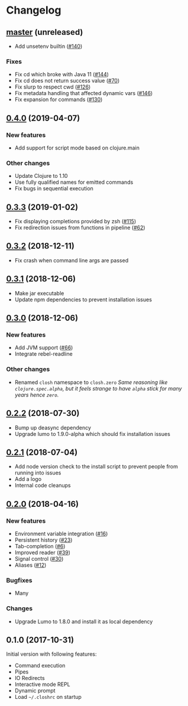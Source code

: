 # Changelog

## [master](https://github.com/dundalek/closh/compare/v0.4.0...master) (unreleased)

- Add unsetenv builtin ([#140](https://github.com/dundalek/closh/issues/140))

### Fixes

- Fix cd which broke with Java 11 ([#144](https://github.com/dundalek/closh/issues/144))
- Fix cd does not return success value ([#70](https://github.com/dundalek/closh/issues/70))
- Fix slurp to respect cwd ([#126](https://github.com/dundalek/closh/issues/126))
- Fix metadata handling that affected dynamic vars ([#146](https://github.com/dundalek/closh/issues/146))
- Fix expansion for commands ([#130](https://github.com/dundalek/closh/issues/130))

## [0.4.0](https://github.com/dundalek/closh/compare/v0.3.3...v0.4.0) (2019-04-07)

### New features

- Add support for script mode based on clojure.main

### Other changes

- Update Clojure to 1.10
- Use fully qualified names for emitted commands
- Fix bugs in sequential execution

## [0.3.3](https://github.com/dundalek/closh/compare/v0.3.2...v0.3.3) (2019-01-02)

- Fix displaying completions provided by zsh ([#115](https://github.com/dundalek/closh/issues/115))
- Fix redirection issues from functions in pipeline ([#62](https://github.com/dundalek/closh/issues/62))

## [0.3.2](https://github.com/dundalek/closh/compare/v0.3.1...v0.3.2) (2018-12-11)

- Fix crash when command line args are passed

## [0.3.1](https://github.com/dundalek/closh/compare/v0.3.0...v0.3.1) (2018-12-06)

- Make jar executable
- Update npm dependencies to prevent installation issues

## [0.3.0](https://github.com/dundalek/closh/compare/v0.2.2...v0.3.0) (2018-12-06)

### New features

- Add JVM support ([#66](https://github.com/dundalek/closh/issues/66))
- Integrate rebel-readline

### Other changes

- Renamed `closh` namespace to `closh.zero`
  *Same reasoning like `clojure.spec.alpha`, but it feels strange to have `alpha` stick for many years hence `zero`.*

## [0.2.2](https://github.com/dundalek/closh/compare/v0.2.1...v0.2.2) (2018-07-30)

- Bump up deasync dependency
- Upgrade lumo to 1.9.0-alpha which should fix installation issues

## [0.2.1](https://github.com/dundalek/closh/compare/v0.2.0...v0.2.1) (2018-07-04)

- Add node version check to the install script to prevent people from running into issues
- Add a logo
- Internal code cleanups

## [0.2.0](https://github.com/dundalek/closh/compare/v0.1.0...v0.2.0) (2018-04-16)

### New features

- Environment variable integration ([#16](https://github.com/dundalek/closh/issues/16))
- Persistent history ([#23](https://github.com/dundalek/closh/pull/23))
- Tab-completion ([#6](https://github.com/dundalek/closh/issues/6))
- Improved reader ([#39](https://github.com/dundalek/closh/issues/39))
- Signal control ([#30](https://github.com/dundalek/closh/issues/30))
- Aliases ([#12](https://github.com/dundalek/closh/issues/12))

### Bugfixes

- Many

### Changes

- Upgrade Lumo to 1.8.0 and install it as local dependency

## 0.1.0 (2017-10-31)

Initial version with following features:

- Command execution
- Pipes
- IO Redirects
- Interactive mode REPL
- Dynamic prompt
- Load `~/.closhrc` on startup
